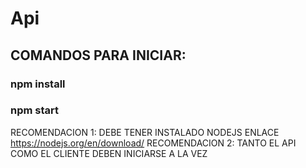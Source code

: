 # Api 
## COMANDOS PARA INICIAR:
### npm install
### npm start
RECOMENDACION 1: DEBE TENER INSTALADO NODEJS 
ENLACE https://nodejs.org/en/download/
RECOMENDACION 2: TANTO EL API COMO EL CLIENTE DEBEN INICIARSE A LA VEZ 
